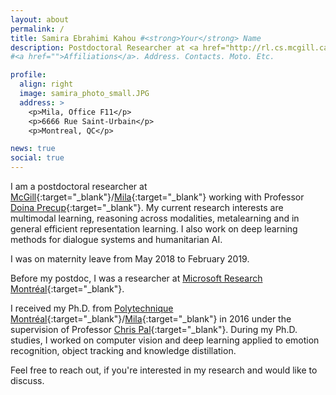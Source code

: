 ```yaml
---
layout: about
permalink: /
title: Samira Ebrahimi Kahou #<strong>Your</strong> Name
description: Postdoctoral Researcher at <a href="http://rl.cs.mcgill.ca/" target="_blank">McGill</a>/<a href="https://mila.quebec/" target="_blank">Mila</a> 
#<a href="">Affiliations</a>. Address. Contacts. Moto. Etc.

profile:
  align: right
  image: samira_photo_small.JPG
  address: >
    <p>Mila, Office F11</p>
    <p>6666 Rue Saint-Urbain</p>
    <p>Montreal, QC</p>

news: true
social: true
---
```

I am a postdoctoral researcher at [McGill](http://rl.cs.mcgill.ca){:target="\_blank"}/[Mila](https://mila.quebec){:target="\_blank"} working with Professor [Doina Precup](https://cs.mcgill.ca/~dprecup){:target="\_blank"}.
My current research interests are multimodal learning, reasoning across modalities, metalearning and in general efficient representation learning.
I also work on deep learning methods for dialogue systems and humanitarian AI.

I was on maternity leave from May 2018 to February 2019.

Before my postdoc, I was a researcher at [Microsoft Research Montréal](https://www.microsoft.com/en-us/research/lab/microsoft-research-montreal/){:target="\_blank"}.

I received my Ph.D. from [Polytechnique Montréal](https://polymtl.ca){:target="\_blank"}/[Mila](https://mila.quebec){:target="\_blank"} in 2016 under the supervision of Professor [Chris Pal](https://mila.quebec/en/person/pal-christopher/){:target="\_blank"}.
During my Ph.D. studies, I worked on computer vision and deep learning applied to emotion recognition, object tracking and knowledge distillation.

Feel free to reach out, if you're interested in my research and would like to discuss.


